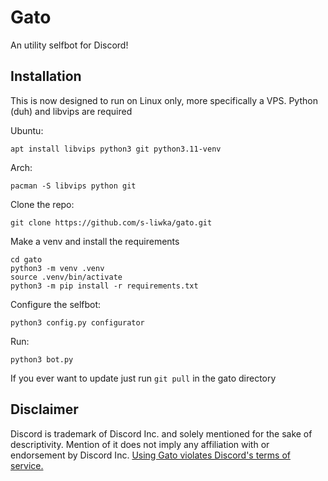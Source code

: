 #   Gato

An utility selfbot for Discord!

## Installation

This is now designed to run on Linux only, more specifically a VPS. Python (duh) and libvips are required

Ubuntu:
```
apt install libvips python3 git python3.11-venv
```

Arch:
```
pacman -S libvips python git
```

Clone the repo:
```
git clone https://github.com/s-liwka/gato.git
```

Make a venv and install the requirements
```
cd gato
python3 -m venv .venv
source .venv/bin/activate
python3 -m pip install -r requirements.txt
```

Configure the selfbot:
```
python3 config.py configurator
```

Run:
```
python3 bot.py
```


If you ever want to update just run `git pull` in the gato directory


## Disclaimer

Discord is trademark of Discord Inc. and solely mentioned for the sake of descriptivity. Mention of it does not imply any affiliation with or endorsement by Discord Inc.
[Using Gato violates Discord's terms of service.](https://support.discord.com/hc/en-us/articles/115002192352-Automated-user-accounts-self-bots)
